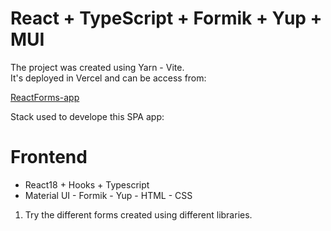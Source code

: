 # React + TypeScript + Formik + Yup + MUI

The project was created using Yarn - Vite.  
It's deployed in Vercel and can be access from:  

[ReactForms-app](https://react-forms-nk4hzotl5-jcantini.vercel.app/home)

Stack used to develope this SPA app:  

# Frontend  
* React18 + Hooks + Typescript
* Material UI - Formik - Yup - HTML - CSS  

1. Try the different forms created using different libraries.
